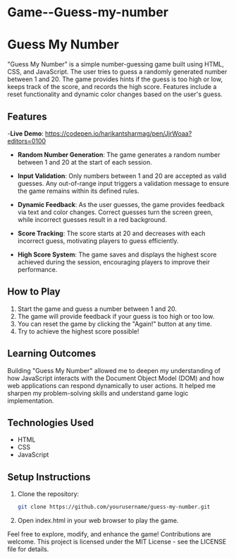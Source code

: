 # Game--Guess-my-number
# Guess My Number

"Guess My Number" is a simple number-guessing game built using HTML, CSS, and JavaScript. The user tries to guess a randomly generated number between 1 and 20. The game provides hints if the guess is too high or low, keeps track of the score, and records the high score. Features include a reset functionality and dynamic color changes based on the user's guess.

## Features

-**Live Demo**: https://codepen.io/harikantsharmag/pen/JjrWoaa?editors=0100

- **Random Number Generation**: The game generates a random number between 1 and 20 at the start of each session.
  
- **Input Validation**: Only numbers between 1 and 20 are accepted as valid guesses. Any out-of-range input triggers a validation message to ensure the game remains within its defined rules.

- **Dynamic Feedback**: As the user guesses, the game provides feedback via text and color changes. Correct guesses turn the screen green, while incorrect guesses result in a red background.

- **Score Tracking**: The score starts at 20 and decreases with each incorrect guess, motivating players to guess efficiently.

- **High Score System**: The game saves and displays the highest score achieved during the session, encouraging players to improve their performance.

## How to Play

1. Start the game and guess a number between 1 and 20.
2. The game will provide feedback if your guess is too high or too low.
3. You can reset the game by clicking the "Again!" button at any time.
4. Try to achieve the highest score possible!

## Learning Outcomes

Building "Guess My Number" allowed me to deepen my understanding of how JavaScript interacts with the Document Object Model (DOM) and how web applications can respond dynamically to user actions. It helped me sharpen my problem-solving skills and understand game logic implementation.

## Technologies Used

- HTML
- CSS
- JavaScript

## Setup Instructions

1. Clone the repository:  
   ```bash
   git clone https://github.com/yourusername/guess-my-number.git
2. Open index.html in your web browser to play the game.
   
Feel free to explore, modify, and enhance the game! Contributions are welcome.
This project is licensed under the MIT License - see the LICENSE file for details.
